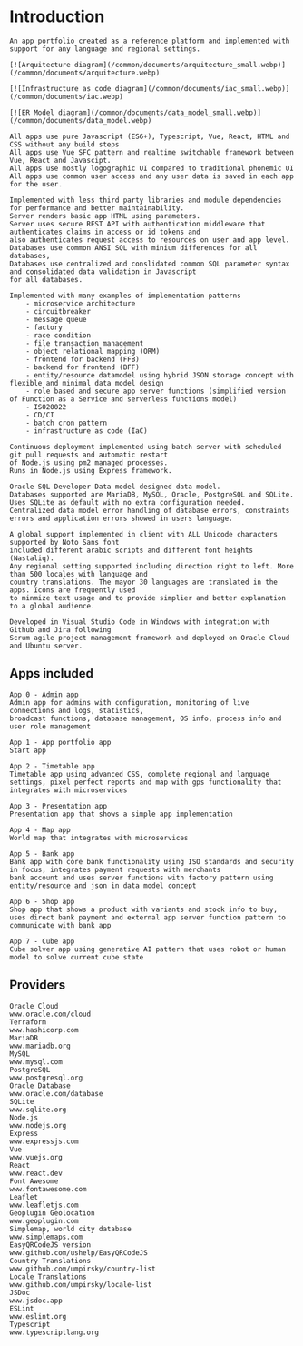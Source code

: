 # Introduction

	An app portfolio created as a reference platform and implemented with support for any language and regional settings.

	[![Arquitecture diagram](/common/documents/arquitecture_small.webp)](/common/documents/arquitecture.webp)

	[![Infrastructure as code diagram](/common/documents/iac_small.webp)](/common/documents/iac.webp)

	[![ER Model diagram](/common/documents/data_model_small.webp)](/common/documents/data_model.webp)

	All apps use pure Javascript (ES6+), Typescript, Vue, React, HTML and CSS without any build steps
	All apps use Vue SFC pattern and realtime switchable framework between Vue, React and Javascipt.
	All apps use mostly logographic UI compared to traditional phonemic UI
	All apps use common user access and any user data is saved in each app for the user.

	Implemented with less third party libraries and module dependencies for performance and better maintainability.
	Server renders basic app HTML using parameters.
	Server uses secure REST API with authentication middleware that authenticates claims in access or id tokens and 
	also authenticates request access to resources on user and app level.
	Databases use common ANSI SQL with minium differences for all databases, 
	Databases use centralized and conslidated common SQL parameter syntax and consolidated data validation in Javascript 
	for all databases.

	Implemented with many examples of implementation patterns 
		- microservice architecture
		- circuitbreaker
		- message queue
		- factory
		- race condition
		- file transaction management
		- object relational mapping (ORM)
		- frontend for backend (FFB)
		- backend for frontend (BFF)
		- entity/resource datamodel using hybrid JSON storage concept with flexible and minimal data model design
		- role based and secure app server functions (simplified version of Function as a Service and serverless functions model)
		- ISO20022
		- CD/CI
		- batch cron pattern
		- infrastructure as code (IaC)

	Continuous deployment implemented using batch server with scheduled git pull requests and automatic restart 
	of Node.js using pm2 managed processes.
	Runs in Node.js using Express framework.
	
	Oracle SQL Developer Data model designed data model.
	Databases supported are MariaDB, MySQL, Oracle, PostgreSQL and SQLite. Uses SQLite as default with no extra configuration needed.
	Centralized data model error handling of database errors, constraints errors and application errors showed in users language.

	A global support implemented in client with ALL Unicode characters supported by Noto Sans font
	included different arabic scripts and different font heights (Nastaliq).
	Any regional setting supported including direction right to left. More than 500 locales with language and
	country translations. The mayor 30 languages are translated in the apps. Icons are frequently used 
	to minmize text usage and to provide simplier and better explanation to a global audience.

	Developed in Visual Studio Code in Windows with integration with Github and Jira following 
	Scrum agile project management framework and deployed on Oracle Cloud and Ubuntu server.


## Apps included

	App 0 - Admin app
	Admin app for admins with configuration, monitoring of live connections and logs, statistics, 
	broadcast functions, database management, OS info, process info and user role management

	App 1 - App portfolio app
	Start app

	App 2 - Timetable app
	Timetable app using advanced CSS, complete regional and language settings, pixel perfect reports and map with gps functionality that integrates with microservices

	App 3 - Presentation app
	Presentation app that shows a simple app implementation

	App 4 - Map app
	World map that integrates with microservices

	App 5 - Bank app
	Bank app with core bank functionality using ISO standards and security in focus, integrates payment requests with merchants
	bank account and uses server functions with factory pattern using entity/resource and json in data model concept

	App 6 - Shop app
	Shop app that shows a product with variants and stock info to buy, uses direct bank payment and external app server function pattern to communicate with bank app	

	App 7 - Cube app
	Cube solver app using generative AI pattern that uses robot or human model to solve current cube state
	
## Providers

	Oracle Cloud
	www.oracle.com/cloud
	Terraform
	www.hashicorp.com
	MariaDB
	www.mariadb.org
	MySQL
	www.mysql.com
	PostgreSQL
	www.postgresql.org
	Oracle Database
	www.oracle.com/database
	SQLite
	www.sqlite.org
	Node.js
	www.nodejs.org
	Express
	www.expressjs.com
	Vue
	www.vuejs.org
	React
	www.react.dev
	Font Awesome
	www.fontawesome.com
	Leaflet
	www.leafletjs.com
	Geoplugin Geolocation
	www.geoplugin.com
	Simplemap, world city database
	www.simplemaps.com	
	EasyQRCodeJS version
	www.github.com/ushelp/EasyQRCodeJS
	Country Translations
	www.github.com/umpirsky/country-list
	Locale Translations
	www.github.com/umpirsky/locale-list
	JSDoc
	www.jsdoc.app
	ESLint
	www.eslint.org
	Typescript
	www.typescriptlang.org